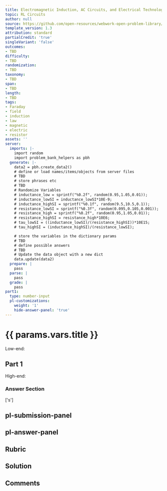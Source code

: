 ```yaml
---
title: Electromagnetic Induction, AC Circuits, and Electrical Technologies
topic: RL Circuits
author: null
source: https://github.com/open-resources/webwork-open-problem-library/tree/master/Contrib/BrockPhysics/College_Physics_Urone/23.Electromagnetic_Induction_AC_Circuits_and_Electrical_Technologies/23-10.RL_Circuits/NU_U17_23_10_005.pg
template_version: 1.3
attribution: standard
partialCredit: 'true'
singleVariant: 'false'
outcomes:
- TBD
difficulty:
- TBD
randomization:
- TBD
taxonomy:
- TBD
span:
- TBD
length:
- TBD
tags:
- Faraday
- field
- induction
- law
- magnetic
- electric
- resistor
assets: ''
server:
  imports: |-
    import random
    import problem_bank_helpers as pbh
  generate: |-
    data2 = pbh.create_data2()
    # define or load names/items/objects from server files
    # TBD
    # store phrases etc
    # TBD
    # Randomize Variables
    # inductance_low = sprintf("%0.2f", random(0.95,1.05,0.01));
    # inductance_lowSI = inductance_lowSI*10E-9;
    # inductance_highSI = sprintf("%0.1f", random(9.5,10.5,0.1));
    # resistance_lowSI = sprintf("%0.3f", random(0.095,0.105,0.001));
    # resistance_high = sprintf("%0.2f", random(0.95,1.05,0.01));
    # resistance_highSI = resistance_high*10E6;
    # tau_lowSI = ((inductance_lowSI)/(resistance_highSI))*10E15;
    # tau_highSI = (inductance_highSI)/(resistance_lowSI);

    # store the variables in the dictionary params
    # TBD
    # define possible answers
    # TBD
    # Update the data object with a new dict
    data.update(data2)
  prepare: |
    pass
  parse: |
    pass
  grade: |
    pass
part1:
  type: number-input
  pl-customizations:
    weight: '1'
    hide-answer-panel: 'true'
---
```


# {{ params.vars.title }} 


Low-end:

## Part 1 
High-end: 


 ### Answer Section
['s']

## pl-submission-panel 


## pl-answer-panel 


## Rubric 


## Solution 


## Comments 


